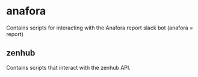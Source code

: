 # anafora
Contains scripts for interacting with the Anafora report slack bot (anafora = report)

## zenhub
Contains scripts that interact with the zenhub API.
